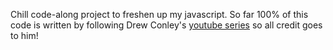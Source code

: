 Chill code-along project to freshen up my javascript. So far 100% of this code is written by following Drew Conley's [youtube series](https://www.youtube.com/watch?v=fyi4vfbKEeo&list=PLcjhmZ8oLT0r9dSiIK6RB_PuBWlG1KSq_) so all credit goes to him!
